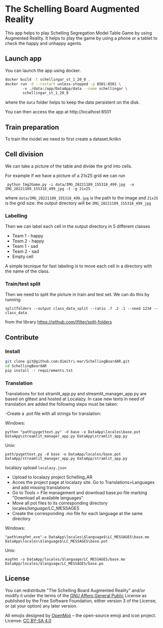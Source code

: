 # The Schelling Board Augmented Reality

This app helps to play Schelling Segregation Model Table Game by using Augmented Reality.
It helps to play the game by using a phone or a tablet to check the happy and unhappy agents. 


## Launch app

You can launch the app using docker. 

```bash
docker build -t schellingar_st_1_20_0 . 
docker run -d --restart unless-stopped -p 8501:8501 \ 
        -v ./data:/app/DataApp/data --name schellingar \
        schellingar_st_1_20_0 
```
where the `data` folder helps to keep the data persistent on the disk. 

You can then access the app at http://localhost:8501



## Train preparation

To train the model we need to first create a dataset.lknlkn

## Cell division
We can take a picture of the table and  divide  the grid
into cells. 

For example if we have a picture of a 21x25 grid we can run 

`
python Img2Game.py -i data/IMG_20221109_155318_499.jpg  -o IMG_20221109_155318_499_jpg -t -g 21x25`

where `data/IMG_20221109_155318_499.jpg` is the path to the image and `21x25` is the grid size.
the output directory will be `IMG_20221109_155318_499_jpg`

### Labelling
Then we can label  each cell in the output directory in 
5 different classes 
 - Team 1 - happy
 - Team 2 - happy
 - Team 1 - sad
 - Team 2 - sad
 - Empty cell

A simple tecnique for fast labeling is to move each cell in a directory with the name of the class.

### Train/test split
Then we need to split the picture in train and test set. We can do this by running

```splitfolders --output class_data_split --ratio .7 .2 .1 --seed 1234 -- class_data```

from the library https://github.com/jfilter/split-folders


## Contribute

### Install

```bash 
git clone git@github.com:dimitri-mar/SchellingBoardAR.git
cd SchellingBoardAR
pip install -r requirements.txt
``` 

### Translation
Translations for bot stramlit_app.py and streamlit_manager_app.py are based on gittext and hosted at Localazy.
In case new texts in need of translation are added the following steps must be taken:

-Create a .pot file with all strings for translation:

Windows:
```
python "path\pygettext.py" -d base -o DataApp\locales\base.pot DataApp\streamlit_manager_app.py DataApp\stramlit_app.py
```

Unix:
```
path/pygettext.py -d base -o DataApp/locales/base.pot DataApp/streamlit_manager_app.py DataApp/stramlit_app.py
```

localazy upload `localazy.json`
 - Upload to localazy project Schelling_AR
 - Acces the project page at localazy site. Go to Translations>Languages and add missing translations
 - Go to Tools > File management and download base.po file marking "Download all available languages"
 - Move all pot files to its corresponding directory locales/$language$/LC_MESSAGES
 - Create the corresponding .mo file for each language at the same directory

Windows:
```
"path\msgfmt.exe"-o DataApp\locales\$language$\LC_MESSAGES\base.mo DataApp\locales\$language$\LC_MESSAGES\base.pot
```

Unix:
```
msgfmt -o DataApp/locales/$language/LC_MESSAGES/base.mo DataApp/locales/$language/LC_MESSAGES/base.po
```



## License

You can redistribute "The Schelling Board Augmented Reality" and/or modify
 it under the terms of the [GNU Affero General Public](LICENSE) License as published
 by the Free Software Foundation, either version 3 of the License, or
 (at your option) any later version.
 
All emojis designed by [OpenMoji](https://openmoji.org/) – the open-source emoji and icon project. License: [CC BY-SA 4.0](https://creativecommons.org/licenses/by-sa/4.0/#)
